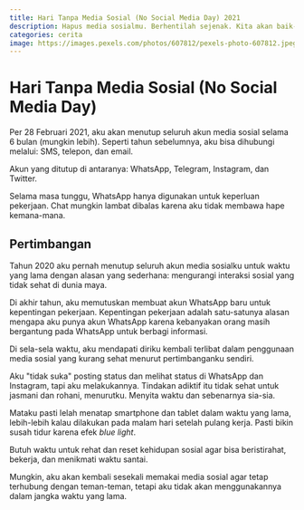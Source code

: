 ```yaml
---
title: Hari Tanpa Media Sosial (No Social Media Day) 2021
description: Hapus media sosialmu. Berhentilah sejenak. Kita akan baik-baik saja tanpa media sosial.
categories: cerita
image: https://images.pexels.com/photos/607812/pexels-photo-607812.jpeg?auto=compress&cs=tinysrgb&h=128
---
```

# Hari Tanpa Media Sosial (No Social Media Day)

Per 28 Februari 2021, aku akan menutup seluruh akun media sosial selama 6 bulan (mungkin lebih). Seperti tahun sebelumnya, aku bisa dihubungi melalui: SMS, telepon, dan email.

Akun yang ditutup di antaranya: WhatsApp, Telegram, Instagram, dan Twitter.

Selama masa tunggu, WhatsApp hanya digunakan untuk keperluan pekerjaan. Chat mungkin lambat dibalas karena aku tidak membawa hape kemana-mana.

## Pertimbangan

Tahun 2020 aku pernah menutup seluruh akun media sosialku untuk waktu yang lama dengan alasan yang sederhana: mengurangi interaksi sosial yang tidak sehat di dunia maya.

Di akhir tahun, aku memutuskan membuat akun WhatsApp baru untuk kepentingan pekerjaan. Kepentingan pekerjaan adalah satu-satunya alasan mengapa aku punya akun WhatsApp karena kebanyakan orang masih bergantung pada WhatsApp untuk berbagi informasi.

Di sela-sela waktu, aku mendapati diriku kembali terlibat dalam penggunaan media sosial yang kurang sehat menurut pertimbanganku sendiri.

Aku "tidak suka" posting status dan melihat status di WhatsApp dan Instagram, tapi aku melakukannya. Tindakan adiktif itu tidak sehat untuk jasmani dan rohani, menurutku. Menyita waktu dan sebenarnya sia-sia.

Mataku pasti lelah menatap smartphone dan tablet dalam waktu yang lama, lebih-lebih kalau dilakukan pada malam hari setelah pulang kerja. Pasti bikin susah tidur karena efek _blue light_.

Butuh waktu untuk rehat dan reset kehidupan sosial agar bisa beristirahat, bekerja, dan menikmati waktu santai.

Mungkin, aku akan kembali sesekali memakai media sosial agar tetap terhubung dengan teman-teman, tetapi aku tidak akan menggunakannya dalam jangka waktu yang lama.
